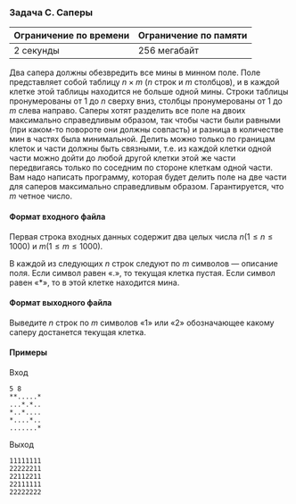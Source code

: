 

### Задача C. Саперы

| Ограничение по времени      | Ограничение по памяти         |
|:----------------------------|:------------------------------|
|2 секунды|256 мегабайт|

Два сапера должны обезвредить все мины в минном поле. Поле представляет собой таблицу $n \times m$ ($n$ строк и $m$ столбцов), и в каждой клетке этой таблицы находится не больше одной мины. Строки таблицы пронумерованы от $1$ до $n$ сверху вниз, столбцы пронумерованы от $1$ до $m$ слева направо. Саперы хотят разделить все поле на двоих максимально справедливым образом, так чтобы части были равными (при каком-то повороте они должны совпасть) и разница в количестве мин в частях была минимальной. Делить можно только по границам клеток и части должны быть связными, т.е. из каждой клетки одной части можно дойти до любой другой клетки этой же части передвигаясь только по соседним по стороне клеткам одной части. Вам надо написать программу, которая будет делить поле на две части для саперов максимально справедливым образом. Гарантируется, что $m$ четное число.

#### Формат входного файла

Первая строка входных данных содержит два целых числа $n$($1\le n \le 1000$) и $m(1 \le m \le 1000)$.

В каждой из следующих $n$ строк следуют по $m$ символов — описание поля. Если символ равен «.», то текущая клетка пустая. Если символ равен «*», то в этой клетке находится мина.


#### Формат выходного файла

Выведите $n$ строк по $m$ символов «1» или «2» обозначающее какому саперу достанется текущая клетка.

#### Примеры

Вход
```
5 8
**.....*
...*.*..
*..*....
*....*..
.......*
```

Выход
```
11111111
22222211
22112211
22111111
22222222
```
